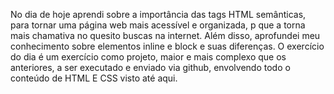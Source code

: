 No dia de hoje aprendi sobre a importância das tags HTML semânticas, para tornar uma página web mais acessível e organizada, p que a torna mais chamativa no quesito buscas na internet. Além disso, aprofundei meu conhecimento sobre elementos inline e block e suas diferenças. O exercício do dia é um exercício como projeto, maior e mais complexo que os anteriores, a ser executado e enviado via github, envolvendo todo o conteúdo de HTML E CSS visto até aqui.
